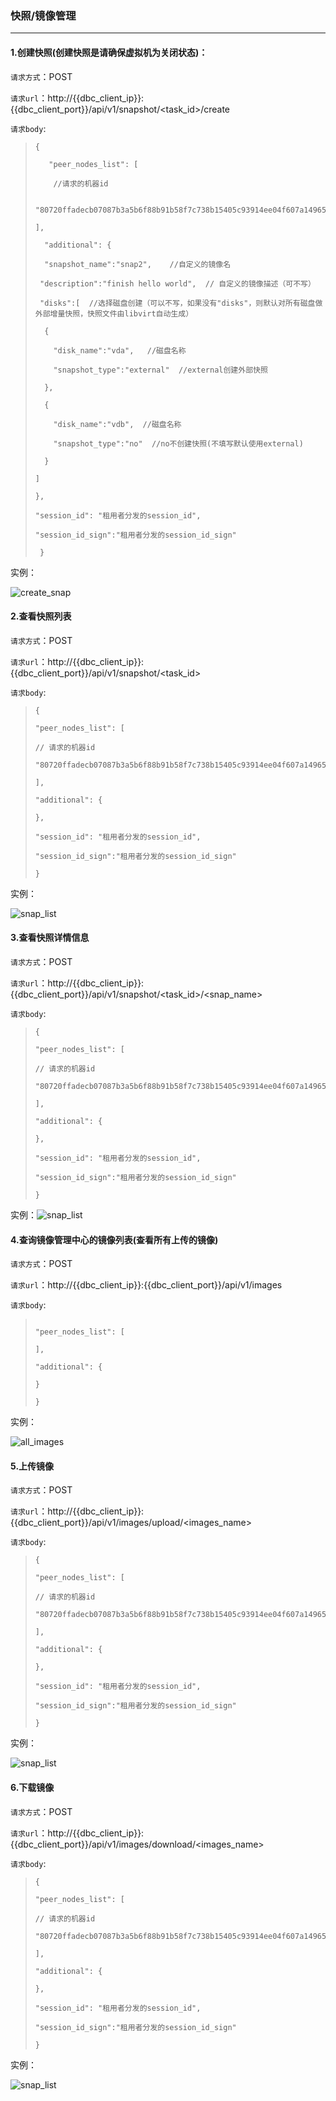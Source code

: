 ### 快照/镜像管理

------

#### 1.创建快照(创建快照是请确保虚拟机为关闭状态)：

`请求方式`：POST

`请求url`：http://{{dbc_client_ip}}:{{dbc_client_port}}/api/v1/snapshot/<task_id>/create

`请求body`:
>    ```
>    {
>
>       "peer_nodes_list": [
>
>        //请求的机器id
> 
>     "80720ffadecb07087b3a5b6f88b91b58f7c738b15405c93914ee04f607a14965"
>
>   ],
>
>      "additional": {
>
>      "snapshot_name":"snap2",    //自定义的镜像名
>
>     "description":"finish hello world",  // 自定义的镜像描述（可不写）
> 
>     "disks":[  //选择磁盘创建（可以不写，如果没有"disks"，则默认对所有磁盘做外部增量快照，快照文件由libvirt自动生成）
>
>      {
>
>        "disk_name":"vda",   //磁盘名称
>
>        "snapshot_type":"external"  //external创建外部快照
>
>      },
>
>      {
>
>        "disk_name":"vdb",  //磁盘名称
>
>        "snapshot_type":"no"  //no不创建快照(不填写默认使用external)
>
>      }
>
>    ]
>
>  },
>
>  "session_id": "租用者分发的session_id",
>
>   "session_id_sign":"租用者分发的session_id_sign"
>
>     }
>    ```
实例：

![create_snap](create_snap.png)

#### 2.查看快照列表

`请求方式`：POST

`请求url`：http://{{dbc_client_ip}}:{{dbc_client_port}}/api/v1/snapshot/<task_id>

`请求body`:
>    ```
> {
>
>  "peer_nodes_list": [
>
>    // 请求的机器id
>
>    "80720ffadecb07087b3a5b6f88b91b58f7c738b15405c93914ee04f607a14965"
>
>  ],
>
>  "additional": {
>
>  },
>
>   "session_id": "租用者分发的session_id",
>
>   "session_id_sign":"租用者分发的session_id_sign"
>
>}
>    ```
实例：

![snap_list](snap_list.png)

#### 3.查看快照详情信息

`请求方式`：POST

`请求url`：http://{{dbc_client_ip}}:{{dbc_client_port}}/api/v1/snapshot/<task_id>/<snap_name>

`请求body`:
>    ```
> {
>
>  "peer_nodes_list": [
>
>    // 请求的机器id
>
>    "80720ffadecb07087b3a5b6f88b91b58f7c738b15405c93914ee04f607a14965"
>
>  ],
>
>  "additional": {
>
>  },
>
>   "session_id": "租用者分发的session_id",
>
>   "session_id_sign":"租用者分发的session_id_sign"
>
>}
>    ```

实例：![snap_list](snap_list.png)

#### 4.查询镜像管理中心的镜像列表(查看所有上传的镜像)

`请求方式`：POST

`请求url`：http://{{dbc_client_ip}}:{{dbc_client_port}}/api/v1/images

`请求body`:
>    ```
>
>  "peer_nodes_list": [
>
>  ],
>
>  "additional": {
>
>  }
>
>}
>    ```
实例：

![all_images](all_images.png)

#### 5.上传镜像

`请求方式`：POST

`请求url`：http://{{dbc_client_ip}}:{{dbc_client_port}}/api/v1/images/upload/<images_name>

`请求body`:
>    ```
> {
>
>  "peer_nodes_list": [
>
>    // 请求的机器id
>
>    "80720ffadecb07087b3a5b6f88b91b58f7c738b15405c93914ee04f607a14965"
>
>  ],
>
>  "additional": {
>
>  },
>
>   "session_id": "租用者分发的session_id",
>
>   "session_id_sign":"租用者分发的session_id_sign"
>
>}
>    ```

实例：

![snap_list](snap_list.png)

#### 6.下载镜像

`请求方式`：POST

`请求url`：http://{{dbc_client_ip}}:{{dbc_client_port}}/api/v1/images/download/<images_name>

`请求body`:	
>    ```
> {
>
>  "peer_nodes_list": [
>
>    // 请求的机器id
>
>    "80720ffadecb07087b3a5b6f88b91b58f7c738b15405c93914ee04f607a14965"
>
>  ],
>
>  "additional": {
>
>  },
>
>   "session_id": "租用者分发的session_id",
>
>   "session_id_sign":"租用者分发的session_id_sign"
>
>}
>    ```

实例：

![snap_list](snap_list.png)
